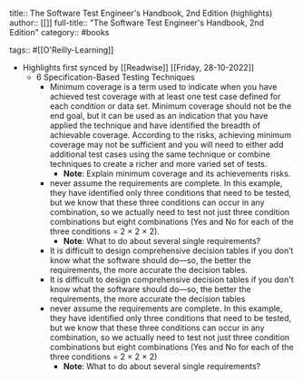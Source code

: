 title:: The Software Test Engineer's Handbook, 2nd Edition (highlights)
author:: [[]]
full-title:: "The Software Test Engineer's Handbook, 2nd Edition"
category:: #books

tags:: #[[O'Reilly-Learning]]

- Highlights first synced by [[Readwise]] [[Friday, 28-10-2022]]
	- 6 Specification-Based Testing Techniques
		- Minimum coverage is a term used to indicate when you have achieved test coverage with at least one test case defined for each condition or data set. Minimum coverage should not be the end goal, but it can be used as an indication that you have applied the technique and have identified the breadth of achievable coverage. According to the risks, achieving minimum coverage may not be sufficient and you will need to either add additional test cases using the same technique or combine techniques to create a richer and more varied set of tests.
			- **Note**: Explain minimum coverage and its achievements risks.
		- never assume the requirements are complete. In this example, they have identified only three conditions that need to be tested, but we know that these three conditions can occur in any combination, so we actually need to test not just three condition combinations but eight combinations (Yes and No for each of the three conditions = 2 × 2 × 2).
			- **Note**: What to do about several single requirements?
		- It is difficult to design comprehensive decision tables if you don’t know what the software should do—so, the better the requirements, the more accurate the decision tables.
		- It is difficult to design comprehensive decision tables if you don't know what the software should do—so, the better the requirements, the more accurate the decision tables
		- never assume the requirements are complete. In this example, they have identified only three conditions that need to be tested, but we know that these three conditions can occur in any combination, so we actually need to test not just three condition combinations but eight combinations (Yes and No for each of the three conditions = 2 × 2 × 2)
			- **Note**: What to do about several single requirements?